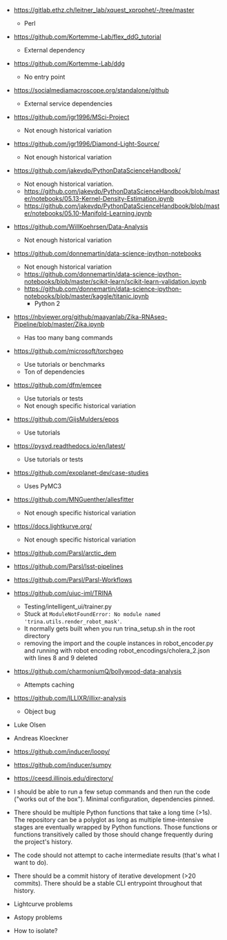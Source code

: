 - https://gitlab.ethz.ch/leitner_lab/xquest_xprophet/-/tree/master
  - Perl
- https://github.com/Kortemme-Lab/flex_ddG_tutorial
  - External dependency
- https://github.com/Kortemme-Lab/ddg
  - No entry point
- https://socialmediamacroscope.org/standalone/github
  - External service dependencies

- https://github.com/jgr1996/MSci-Project
  - Not enough historical variation
- https://github.com/jgr1996/Diamond-Light-Source/
  - Not enough historical variation
- https://github.com/jakevdp/PythonDataScienceHandbook/
  - Not enough historical variation.
  - https://github.com/jakevdp/PythonDataScienceHandbook/blob/master/notebooks/05.13-Kernel-Density-Estimation.ipynb
  - https://github.com/jakevdp/PythonDataScienceHandbook/blob/master/notebooks/05.10-Manifold-Learning.ipynb
- https://github.com/WillKoehrsen/Data-Analysis
  - Not enough historical variation
- https://github.com/donnemartin/data-science-ipython-notebooks
  - Not enough historical variation
  - https://github.com/donnemartin/data-science-ipython-notebooks/blob/master/scikit-learn/scikit-learn-validation.ipynb
  - https://github.com/donnemartin/data-science-ipython-notebooks/blob/master/kaggle/titanic.ipynb
    - Python 2

- https://nbviewer.org/github/maayanlab/Zika-RNAseq-Pipeline/blob/master/Zika.ipynb
  - Has too many bang commands
- https://github.com/microsoft/torchgeo
  - Use tutorials or benchmarks
  - Ton of dependencies
- https://github.com/dfm/emcee
  - Use tutorials or tests
  - Not enough specific historical variation
- https://github.com/GijsMulders/epos
  - Use tutorials
- https://pysyd.readthedocs.io/en/latest/
  - Use tutorials or tests
- https://github.com/exoplanet-dev/case-studies
  - Uses PyMC3
- https://github.com/MNGuenther/allesfitter
  - Not enough specific historical variation
- https://docs.lightkurve.org/
  - Not enough specific historical variation
- https://github.com/Parsl/arctic_dem
- https://github.com/Parsl/lsst-pipelines
- https://github.com/Parsl/Parsl-Workflows
- https://github.com/uiuc-iml/TRINA
  - Testing/intelligent_ui/trainer.py
  - Stuck at `ModuleNotFoundError: No module named 'trina.utils.render_robot_mask'`.
  - It normally gets built when you run trina_setup.sh in the root directory
  - removing the import and the couple instances in robot_encoder.py and running with robot encoding robot_encodings/cholera_2.json with lines 8 and 9 deleted
- https://github.com/charmoniumQ/bollywood-data-analysis
  - Attempts caching
- https://github.com/ILLIXR/illixr-analysis
  - Object bug

- Luke Olsen
- Andreas Kloeckner
- https://github.com/inducer/loopy/
- https://github.com/inducer/sumpy
- https://ceesd.illinois.edu/directory/

- I should be able to run a few setup commands and then run the code ("works out of the box"). Minimal configuration, dependencies pinned.

- There should be multiple Python functions that take a long time (>1s). The repository can be a polyglot as long as multiple time-intensive stages are eventually wrapped by Python functions. Those functions or functions transitively called by those should change frequently during the project's history.

- The code should not attempt to cache intermediate results (that's what I want to do).

- There should be a commit history of iterative development (>20 commits). There should be a stable CLI entrypoint throughout that history.


- Lightcurve problems
- Astopy problems

- How to isolate?
